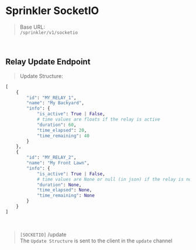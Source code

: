 # Sprinkler SocketIO
> Base URL:<br>
> `/sprinkler/v1/socketio`

<br>

## Relay Update Endpoint

> Update Structure:<br>
```python
[
    {
        "id": "MY_RELAY_1",
        "name": "My Backyard",
        "info": {
            "is_active": True | False,
            # time values are floats if the relay is active
            "duration": 60,
            "time_elapsed": 20,
            "time_remaining": 40
        }
    },
    {
        "id": "MY_RELAY_2",
        "name": "My Front Lawn",
        "info": {
            "is_active": True | False,
            # time values are None or null (in json) if the relay is not active
            "duration": None,
            "time_elapsed": None,
            "time_remaining": None
        }
    }
]
```

<br>

> `[SOCKETIO]` /update<br>
> The `Update Structure` is sent to the client in the `update` channel